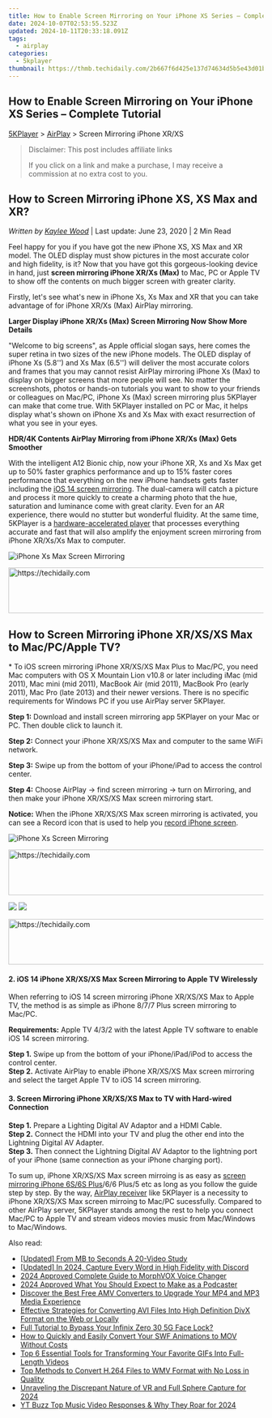 ```yaml
---
title: How to Enable Screen Mirroring on Your iPhone XS Series – Complete Tutorial
date: 2024-10-07T02:53:55.523Z
updated: 2024-10-11T20:33:18.091Z
tags:
  - airplay
categories:
  - 5kplayer
thumbnail: https://thmb.techidaily.com/2b667f6d425e137d74634d5b5e43d01ba3b3015e34fc38e54ba016f1aa0f02aa.jpg
---
```


## How to Enable Screen Mirroring on Your iPhone XS Series – Complete Tutorial

[5KPlayer](https://tools.techidaily.com/5kplayer/products/) \> [AirPlay](https://tools.techidaily.com/5kplayer/airplay/) \> Screen Mirroring iPhone XR/XS

>  Disclaimer: This post includes affiliate links
>
>  If you click on a link and make a purchase, I may receive a commission at no extra cost to you.
>

## How to Screen Mirroring iPhone XS, XS Max and XR?

 _Written by [Kaylee Wood](https://www.quora.com/profile/Amanda-Hu-21)_ | Last update: June 23, 2020 | 2 Min Read

Feel happy for you if you have got the new iPhone XS, XS Max and XR model. The OLED display must show pictures in the most accurate color and high fidelity, is it? Now that you have got this gorgeous-looking device in hand, just **screen mirroring iPhone XR/Xs (Max)** to Mac, PC or Apple TV to show off the contents on much bigger screen with greater clarity.

Firstly, let's see what's new in iPhone Xs, Xs Max and XR that you can take advantage of for iPhone XR/Xs (Max) AirPlay mirroring.

**Larger Display iPhone XR/Xs (Max) Screen Mirroring Now Show More Details**

"Welcome to big screens", as Apple official slogan says, here comes the super retina in two sizes of the new iPhone models. The OLED display of iPhone Xs (5.8'') and Xs Max (6.5'') will deliver the most accurate colors and frames that you may cannot resist AirPlay mirroring iPhone Xs (Max) to display on bigger screens that more people will see. No matter the screenshots, photos or hands-on tutorials you want to show to your friends or colleagues on Mac/PC, iPhone Xs (Max) screen mirroring plus 5KPlayer can make that come true. With 5KPlayer installed on PC or Mac, it helps display what's shown on iPhone Xs and Xs Max with exact resurrection of what you see in your eyes.

**HDR/4K Contents AirPlay Mirroring from iPhone XR/Xs (Max) Gets Smoother**

With the intelligent A12 Bionic chip, now your iPhone XR, Xs and Xs Max get up to 50% faster graphics performance and up to 15% faster cores performance that everything on the new iPhone handsets gets faster including the [iOS 14 screen mirroring](https://tools.techidaily.com/5kplayer/airplay/). The dual-camera will catch a picture and process it more quickly to create a charming photo that the hue, saturation and luminance come with great clarity. Even for an AR experience, there would no stutter but wonderful fluidity. At the same time, 5KPlayer is a [hardware-accelerated player](https://tools.techidaily.com/5kplayer/video-music-player/) that processes everything accurate and fast that will also amplify the enjoyment screen mirroring from iPhone XR/Xs/Xs Max to computer.

![iPhone Xs Max Screen Mirroring](https://www.5kplayer.com/airplay/img/airplay-sherlock-homes.png) 

<!-- affiliate ads begin -->
<a href="https://appsumo.8odi.net/c/5597632/2044582/7443" target="_top" id="2044582">
  <img src="//a.impactradius-go.com/display-ad/7443-2044582" border="0" alt="https://techidaily.com" width="728" height="90"/>
</a>
<img height="0" width="0" src="https://appsumo.8odi.net/i/5597632/2044582/7443" style="position:absolute;visibility:hidden;" border="0" />
<!-- affiliate ads end -->

## How to Screen Mirroring iPhone XR/XS/XS Max to Mac/PC/Apple TV?

\* To iOS screen mirroring iPhone XR/XS/XS Max Plus to Mac/PC, you need Mac computers with OS X Mountain Lion v10.8 or later including iMac (mid 2011), Mac mini (mid 2011), MacBook Air (mid 2011), MacBook Pro (early 2011), Mac Pro (late 2013) and their newer versions. There is no specific requirements for Windows PC if you use AirPlay server 5KPlayer.

**Step 1:**  Download and install screen mirroring app 5KPlayer on your Mac or PC. Then double click to launch it.

**Step 2:** Connect your iPhone XR/XS/XS Max and computer to the same WiFi network.

**Step 3:**  Swipe up from the bottom of your iPhone/iPad to access the control center.

**Step 4:** Choose AirPlay -> find screen mirroring -> turn on Mirroring, and then make your iPhone XR/XS/XS Max screen mirroring start.

**Notice:** When the iPhone XR/XS/XS Max screen mirroring is activated, you can see a Record icon that is used to help you [record iPhone screen](https://tools.techidaily.com/5kplayer/airplay/).

![iPhone Xs Screen Mirroring](https://www.5kplayer.com/airplay/img/airplay-mirroring-game.png) 

<!-- affiliate ads begin -->
<a href="https://aligracehair.sjv.io/c/5597632/1868575/19272" target="_top" id="1868575">
  <img src="//a.impactradius-go.com/display-ad/19272-1868575" border="0" alt="https://techidaily.com" width="728" height="90"/>
</a>
<img height="0" width="0" src="https://aligracehair.sjv.io/i/5597632/1868575/19272" style="position:absolute;visibility:hidden;" border="0" />
<!-- affiliate ads end -->

[![](https://www.5kplayer.com/airplay/../button/freedownwhitewin.png)](https://tools.techidaily.com/5kplayer/products/) [![](https://www.5kplayer.com/airplay/../button/freedownbackmac.png)](https://tools.techidaily.com/5kplayer/products/) 

<!-- affiliate ads begin -->
<a href="https://appsumo.8odi.net/c/5597632/2052062/7443" target="_top" id="2052062">
  <img src="//a.impactradius-go.com/display-ad/7443-2052062" border="0" alt="https://techidaily.com" width="728" height="90"/>
</a>
<img height="0" width="0" src="https://appsumo.8odi.net/i/5597632/2052062/7443" style="position:absolute;visibility:hidden;" border="0" />
<!-- affiliate ads end -->

#### **2\. iOS 14 iPhone XR/XS/XS Max Screen Mirroring to Apple TV Wirelessly**

When referring to iOS 14 screen mirroring iPhone XR/XS/XS Max to Apple TV, the method is as simple as iPhone 8/7/7 Plus screen mirroring to Mac/PC.

**Requirements:** Apple TV 4/3/2 with the latest Apple TV software to enable iOS 14 screen mirroring.

**Step 1.** Swipe up from the bottom of your iPhone/iPad/iPod to access the control center.  
**Step 2.** Activate AirPlay to enable iPhone XR/XS/XS Max screen mirroring and select the target Apple TV to iOS 14 screen mirroring.

#### **3\. Screen Mirroring iPhone XR/XS/XS Max to TV with Hard-wired Connection**

**Step 1.** Prepare a Lighting Digital AV Adaptor and a HDMI Cable.  
**Step 2.** Connect the HDMI into your TV and plug the other end into the Lightning Digital AV Adapter.  
**Step 3.** Then connect the Lightning Digital AV Adaptor to the lightning port of your iPhone (same connection as your iPhone charging port).

To sum up, iPhone XR/XS/XS Max screen mirroing is as easy as [screen mirroring iPhone 6S/6S Plus](https://tools.techidaily.com/5kplayer/airplay/)/6/6 Plus/5 etc as long as you follow the guide step by step. By the way, [AirPlay receiver](https://tools.techidaily.com/5kplayer/airplay/) like 5KPlayer is a necessity to iPhone XR/XS/XS Max screen mirroing to Mac/PC sucessfully. Compared to other AirPlay server, 5KPlayer stands among the rest to help you connect Mac/PC to Apple TV and stream videos movies music from Mac/Windows to Mac/Windows.

<ins class="adsbygoogle"
     style="display:block"
     data-ad-format="autorelaxed"
     data-ad-client="ca-pub-7571918770474297"
     data-ad-slot="1223367746"></ins>

<ins class="adsbygoogle"
     style="display:block"
     data-ad-client="ca-pub-7571918770474297"
     data-ad-slot="8358498916"
     data-ad-format="auto"
     data-full-width-responsive="true"></ins>

<span class="atpl-alsoreadstyle">Also read:</span>
<div><ul>
<li><a href="https://some-knowledge.techidaily.com/updated-from-mb-to-seconds-a-20-video-study/"><u>[Updated] From MB to Seconds A 20-Video Study</u></a></li>
<li><a href="https://visual-screen-recording.techidaily.com/updated-in-2024-capture-every-word-in-high-fidelity-with-discord/"><u>[Updated] In 2024, Capture Every Word in High Fidelity with Discord</u></a></li>
<li><a href="https://extra-support.techidaily.com/2024-approved-complete-guide-to-morphvox-voice-changer/"><u>2024 Approved Complete Guide to MorphVOX Voice Changer</u></a></li>
<li><a href="https://fox-friendly.techidaily.com/2024-approved-what-you-should-expect-to-make-as-a-podcaster/"><u>2024 Approved What You Should Expect to Make as a Podcaster</u></a></li>
<li><a href="https://media-tips.techidaily.com/discover-the-best-free-amv-converters-to-upgrade-your-mp4-and-mp3-media-experience/"><u>Discover the Best Free AMV Converters to Upgrade Your MP4 and MP3 Media Experience</u></a></li>
<li><a href="https://media-tips.techidaily.com/effective-strategies-for-converting-avi-files-into-high-definition-divx-format-on-the-web-or-locally/"><u>Effective Strategies for Converting AVI Files Into High Definition DivX Format on the Web or Locally</u></a></li>
<li><a href="https://unlock-android.techidaily.com/full-tutorial-to-bypass-your-infinix-zero-30-5g-face-lock-by-drfone-android/"><u>Full Tutorial to Bypass Your Infinix Zero 30 5G Face Lock?</u></a></li>
<li><a href="https://media-tips.techidaily.com/how-to-quickly-and-easily-convert-your-swf-animations-to-mov-without-costs/"><u>How to Quickly and Easily Convert Your SWF Animations to MOV Without Costs</u></a></li>
<li><a href="https://media-tips.techidaily.com/top-6-essential-tools-for-transforming-your-favorite-gifs-into-full-length-videos/"><u>Top 6 Essential Tools for Transforming Your Favorite GIFs Into Full-Length Videos</u></a></li>
<li><a href="https://media-tips.techidaily.com/top-methods-to-convert-h264-files-to-wmv-format-with-no-loss-in-quality/"><u>Top Methods to Convert H.264 Files to WMV Format with No Loss in Quality</u></a></li>
<li><a href="https://fox-boxes.techidaily.com/unraveling-the-discrepant-nature-of-vr-and-full-sphere-capture-for-2024/"><u>Unraveling the Discrepant Nature of VR and Full Sphere Capture for 2024</u></a></li>
<li><a href="https://youtube-tips.techidaily.com/zz-top-music-video-responses-and-why-they-roar-for-2024/"><u>YT Buzz Top Music Video Responses & Why They Roar for 2024</u></a></li>
</ul></div>

